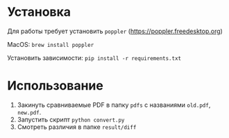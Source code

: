 # Установка
Для работы требует установить `poppler` (https://poppler.freedesktop.org)

MacOS: `brew install poppler`

Установить зависимости: `pip install -r requirements.txt`

# Использование
1. Закинуть сравниваемые PDF в папку `pdfs` с названиями `old.pdf`, `new.pdf`.
2. Запустить скрипт `python convert.py`
3. Смотреть различия в папке `result/diff`